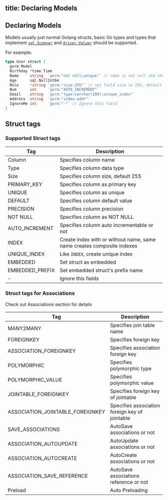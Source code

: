 title: Declaring Models
---

## Declaring Models

Models usually just normal Golang structs, basic Go types and types that implement [`sql.Scanner`](https://golang.org/pkg/database/sql/#Scanner) and [`driver.Valuer`](https://golang.org/pkg/database/sql/driver/#Valuer) should be supported.

For example:

```go
type User struct {
  gorm.Model
  Birthday *time.Time
  Name     string  `gorm:"not null;unique"` // name is not null and should be unique
  Age      sql.NullInt64
  Role     *string `gorm:"size:255"` // set field size to 255, default is 255
  Num      int     `gorm:"AUTO_INCREMENT"`
  Email    string  `gorm:"type:varchar(100);unique_index"`
  Address  string  `gorm:"index:addr"`
  IgnoreMe int     `gorm:"-"` // Ignore this field
}
```

## Struct tags

### Supported Struct tags

| Tag             | Description                                                            |
| ---             | ---                                                                    |
| Column          | Specifies column name                                                  |
| Type            | Specifies column data type                                             |
| Size            | Specifies column size, default 255                                     |
| PRIMARY_KEY     | Specifies column as primary key                                        |
| UNIQUE          | Specifies column as unique                                             |
| DEFAULT         | Specifies column default value                                         |
| PRECISION       | Specifies column precision                                             |
| NOT NULL        | Specifies column as NOT NULL                                           |
| AUTO_INCREMENT  | Specifies column auto incrementable or not                             |
| INDEX           | Create index with or without name, same name creates composite indexes |
| UNIQUE_INDEX    | Like `INDEX`, create unique index                                      |
| EMBEDDED        | Set struct as embedded                                                 |
| EMBEDDED_PREFIX | Set embedded struct's prefix name                                      |
| -               | Ignore this fields                                                     |

### Struct tags for Associations

Check out Associations section for details

| Tag                              | Description                                    |
| ---                              | ---                                            |
| MANY2MANY                        | Specifies join table name                      |
| FOREIGNKEY                       | Specifies foreign key                          |
| ASSOCIATION_FOREIGNKEY           | Specifies association foreign key              |
| POLYMORPHIC                      | Specifies polymorphic type                     |
| POLYMORPHIC_VALUE                | Specifies polymorphic value                    |
| JOINTABLE_FOREIGNKEY             | Specifies foreign key of jointable             |
| ASSOCIATION_JOINTABLE_FOREIGNKEY | Specifies association foreign key of jointable |
| SAVE_ASSOCIATIONS                | AutoSave associations or not                   |
| ASSOCIATION_AUTOUPDATE           | AutoUpdate associations or not                 |
| ASSOCIATION_AUTOCREATE           | AutoCreate associations or not                 |
| ASSOCIATION_SAVE_REFERENCE       | AutoSave associations reference or not         |
| Preload                          | Auto Preloading                                |
